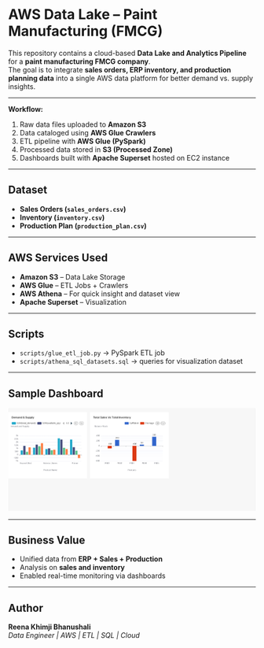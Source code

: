 # AWS Data Lake – Paint Manufacturing (FMCG)

This repository contains a cloud-based **Data Lake and Analytics Pipeline** for a **paint manufacturing FMCG company**.  
The goal is to integrate **sales orders, ERP inventory, and production planning data** into a single AWS data platform for better demand vs. supply insights.

---

**Workflow:**
1. Raw data files uploaded to **Amazon S3**
2. Data cataloged using **AWS Glue Crawlers**
3. ETL pipeline with **AWS Glue (PySpark)**
4. Processed data stored in **S3 (Processed Zone)**
5. Dashboards built with **Apache Superset** hosted on EC2 instance

---

## Dataset
- **Sales Orders (`sales_orders.csv`)**
- **Inventory (`inventory.csv`)**
- **Production Plan (`production_plan.csv`)**

---

## AWS Services Used
- **Amazon S3** – Data Lake Storage  
- **AWS Glue** – ETL Jobs + Crawlers  
- **AWS Athena** – For quick insight and dataset view   
- **Apache Superset** – Visualization  

---

## Scripts
- `scripts/glue_etl_job.py` → PySpark ETL job  
- `scripts/athena_sql_datasets.sql` → queries for visualization dataset

---

## Sample Dashboard
![Superset Dashboard](dashboard/analysis-dashboard.jpg)

---

## Business Value
- Unified data from **ERP + Sales + Production**  
- Analysis on **sales and inventory**  
- Enabled real-time monitoring via dashboards  

---

## Author
**Reena Khimji Bhanushali**  
*Data Engineer | AWS | ETL | SQL | Cloud* 



